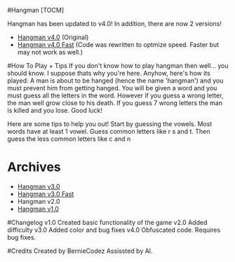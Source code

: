 #Hangman
[TOCM]

Hangman has been updated to v4.0!
In addition, there are now 2 versions!
- [Hangman v4.0](https://onlinegdb.com/9fwTbdpWQ "Hangman v4.0") (Original)
- [Hangman v4.0 Fast](https://onlinegdb.com/XngxS5xA1 "Hangman v4.0 Fast") (Code was rewritten to optmize speed. Faster but may not work as well.)

#How To Play + Tips
If you don't know how to play hangman then well... you should know. I suppose thats why you're here. Anyhow, here's how its played:
A man is about to be hanged (hence the name 'hangman') and you must prevent him from getting hanged. You will be given a word and you must guess all the letters in the word. However if you guess a wrong  letter, the man well grow close to his death. If you guess 7 wrong letters the man is killed and you lose. Good luck!

Here are some tips to help you out!
Start by guessing the vowels. Most words have at least 1 vowel.
Guess common letters like r s and t.
Then guess the less common letters like c and n


# Archives
- [Hangman v3.0](https://onlinegdb.com/JjgjaoAlk "Hangman v3.0") 
- [Hangman v3.0 Fast](https://onlinegdb.com/JjgjaoAlk "Hangman v3.0 Fast")
- Hangman v2.0
- [Hangman v1.0](https://onlinegdb.com/XAn6sYoDA "Hangman v1.0")

#Changelog
v1.0 Created basic functionality of the game
v2.0 Added difficulty
v3.0 Added color and bug fixes
v4.0 Obfuscated code. Requires bug fixes.

#Credits
Created by BernieCodez
Assissted by AI.

